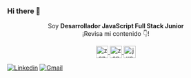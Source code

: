 ### Hi there 👋

<p align="center">Soy <strong>Desarrollador JavaScript Full Stack Junior</strong> <br />¡Revisa mi contenido 👇!</p>
<p align="center">
  <a href="https://instagram.com/zonarolo" target="blank">
    <img align="center" src="https://cdn.jsdelivr.net/npm/simple-icons@3.0.1/icons/instagram.svg" alt="zonarolo" height="28px" width="28px" />
  </a>
  <a href="https://twitter.com/zonarolo" target="blank">
    <img align="center" src="https://cdn.jsdelivr.net/npm/simple-icons@3.0.1/icons/twitter.svg" alt="zonarolo" height="28px" width="28px" />
  </a>
  <a href="https://www.linkedin.com/in/juanrolo/" target="blank">
    <img align="center" src="https://cdn.jsdelivr.net/npm/simple-icons@3.0.1/icons/linkedin.svg" alt="juanrolo" height="28px" width="28px" />
  </a>
</p>

[![Linkedin](https://img.shields.io/badge/-LinkedIn-blue?style=flat&logo=Linkedin&logoColor=white)](https://www.linkedin.com/in/juanrolo/)
[![Gmail](https://img.shields.io/badge/-Gmail-c14438?style=flat&logo=Gmail&logoColor=white)](mailto:juanluis211@gmail.com)
